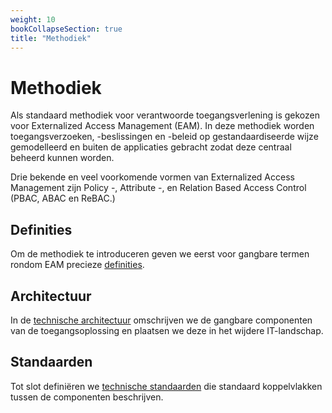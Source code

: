 ```yaml
---
weight: 10
bookCollapseSection: true
title: "Methodiek"
---
```


# Methodiek

Als standaard methodiek voor verantwoorde toegangsverlening is gekozen voor Externalized Access Management (EAM). 
In deze methodiek worden toegangsverzoeken, -beslissingen en -beleid op gestandaardiseerde wijze gemodelleerd 
en buiten de applicaties gebracht zodat deze centraal beheerd kunnen worden.

Drie bekende en veel voorkomende vormen van Externalized Access Management zijn Policy -, Attribute -, en Relation Based Access Control (PBAC, ABAC en ReBAC.)

## Definities
Om de methodiek te introduceren geven we eerst voor gangbare termen rondom EAM precieze [definities](1.definities).

## Architectuur
In de [technische architectuur](3.architectuur) omschrijven we de gangbare componenten van de toegangsoplossing en plaatsen we deze in het wijdere IT-landschap. 

## Standaarden
Tot slot definiëren we [technische standaarden](4.standaarden) die standaard koppelvlakken tussen de componenten beschrijven.